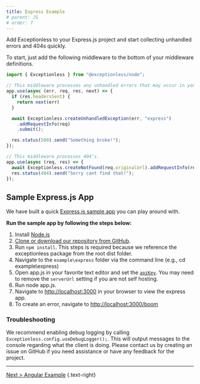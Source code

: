 ```yaml
---
title: Express Example
# parent: JS
# order: 7
---
```

Add Exceptionless to your Express.js project and start collecting unhandled errors and 404s quickly.

To start, just add the following middleware to the bottom of your middleware definitions.

```js
import { Exceptionless } from "@exceptionless/node";

// This middleware processes any unhandled errors that may occur in your middleware.
app.use(async (err, req, res, next) => {
  if (res.headersSent) {
    return next(err)
  }

  await Exceptionless.createUnhandledException(err, "express")
    .addRequestInfo(req)
    .submit();

  res.status(500).send("Something broke!");
});

// This middleware processes 404’s.
app.use(async (req, res) => {
  await Exceptionless.createNotFound(req.originalUrl).addRequestInfo(req).submit();
  res.status(404).send("Sorry cant find that!");
});
```

## Sample Express.js App

We have built a quick [Express.js sample app](https://github.com/exceptionless/Exceptionless.JavaScript/blob/master/example/express/app.js) you can play around with.

**Run the sample app by following the steps below:**

1. Install [Node.js](https://nodejs.org/)
2. [Clone or download our repository from GitHub](https://github.com/exceptionless/Exceptionless.JavaScript).
3. Run `npm install`. This steps is required because we reference the exceptionless package from the root dist folder.
4. Navigate to the `example\express` folder via the command line (e.g., cd example\express)
5. Open app.js in your favorite text editor and set the [`apiKey`](https://github.com/exceptionless/Exceptionless.JavaScript/blob/master/example/express/app.js#L7). You may need to remove the `serverUrl` setting if you are not self hosting.
6. Run node app.js.
7. Navigate to <http://localhost:3000> in your browser to view the express app.
8. To create an error, navigate to <http://localhost:3000/boom>

### Troubleshooting

We recommend enabling debug logging by calling `Exceptionless.config.useDebugLogger();`. This will output messages to the console regarding what the client is doing. Please contact us by creating an issue on GitHub if you need assistance or have any feedback for the project.

---

[Next > Angular Example](angular-example.md) {.text-right}
